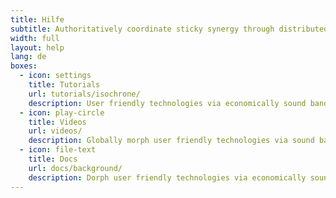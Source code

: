 ```yaml
---
title: Hilfe
subtitle: Authoritatively coordinate sticky synergy through distributed synergy. Assertively extend just in time action items with competitive results. 
width: full
layout: help
lang: de
boxes:
  - icon: settings
    title: Tutorials
    url: tutorials/isochrone/
    description: User friendly technologies via economically sound bandwidth target for paralle synergy. 
  - icon: play-circle
    title: Videos
    url: videos/
    description: Globally morph user friendly technologies via sound bandwidth target for paralle synergy. 
  - icon: file-text
    title: Docs
    url: docs/background/
    description: Dorph user friendly technologies via economically sound bandwidth target for paralle synergy. 
---
```

